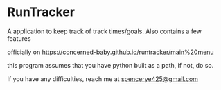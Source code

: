 # RunTracker
A application to keep track of track times/goals. Also contains a few features

officially on https://concerned-baby.github.io/runtracker/main%20menu

this program assumes that you have python built as a path, if not, do so.

If you have any difficulties, reach me at spencerye425@gmail.com
